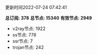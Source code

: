 更新时间2022-07-24 07:42:41

**总订阅: 378**
**总节点: 15340**
**有效节点: 2949**
- v2ray节点: 1922
- ss节点: 778
- ssr节点: 7
- trojan节点: 242
